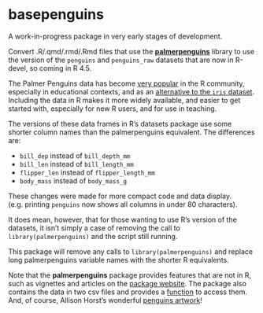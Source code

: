 
<!-- README.md is generated from README.Rmd. Please edit that file -->

# basepenguins

A work-in-progress package in very early stages of development.

Convert .R/.qmd/.rmd/.Rmd files that use the
**[palmerpenguins](https://allisonhorst.github.io/palmerpenguins/index.html)**
library to use the version of the `penguins` and `penguins_raw` datasets
that are now in R-devel, so coming in R 4.5.

The Palmer Penguins data has become [very
popular](https://apreshill.github.io/palmerpenguins-useR-2022/) in the R
community, especially in educational contexts, and as an [alternative to
the `iris`
dataset](https://journal.r-project.org/articles/RJ-2022-020/). Including
the data in R makes it more widely available, and easier to get started
with, especially for new R users, and for use in teaching.

The versions of these data frames in R’s datasets package use some
shorter column names than the palmerpenguins equivalent. The differences
are:

- `bill_dep` instead of `bill_depth_mm`
- `bill_len` instead of `bill_length_mm`
- `flipper_len` instead of `flipper_length_mm`
- `body_mass` instead of `body_mass_g`

These changes were made for more compact code and data display.
(e.g. printing `penguins` now shows all columns in under 80 characters).

It does mean, however, that for those wanting to use R’s version of the
datasets, it isn’t simply a case of removing the call to
`library(palmerpenguins)` and the script still running.

This package will remove any calls to `library(palmerpenguins)` and
replace long palmerpenguins variable names with the shorter R
equivalents.

Note that the **palmerpenguins** package provides features that are not
in R, such as vignettes and articles on the [package
website](https://allisonhorst.github.io/palmerpenguins/index.html). The
package also contains the data in two csv files and provides a
[function](https://allisonhorst.github.io/palmerpenguins/reference/path_to_file.html)
to access them. And, of course, Allison Horst’s wonderful [penguins
artwork](https://allisonhorst.github.io/palmerpenguins/articles/art.html)!

<!-- badges: start -->

<!-- badges: end -->

<!-- 
The goal of basepenguins is to ...
&#10;## Installation
&#10;You can install the development version of basepenguins from [GitHub](https://github.com/) with:
&#10;``` r
# install.packages("pak")
pak::pak("EllaKaye/basepenguins")
```
&#10;-->
